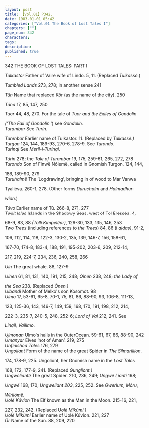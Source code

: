 ```yaml
---
layout: post
title: 【Vol.01】P342.
date: 1983-01-01 05:42
categories: ["Vol.01 The Book of Lost Tales I"]
chapters: [""]
page_num: 342
characters: 
tags: 
description: 
published: true
---
```


<p style="text-indent: 0;">
342      THE BOOK OF LOST TALES: PART I
</p>

<I>Tulkastor  </I> Father of Vairë wife of Lindo. 5, 11. (Replaced <I>Tulkassë.</I>)

<I>Tumbled Lands   </I> 273, 278; in another sense 241

<I>Tûn  </I> Name that replaced Kôr (as the name of the city). 250

<I>Túna  </I> 17, 85, 147, 250

<I>Tuor  </I> 44, 48, 270. For the tale of <I>Tuor and the Exiles of Gondolin</I>

<I>(‘The Fall of Gondolin</I> ’) see <I>Gondolin.<BR>Turambar  </I> See <I>Turin</I>.

<I>Turenbor  </I> Earlier name of Tulkastor. 11. (Replaced by <I>Tulkassë.)<BR>Turgon   </I> 124, 144, 189-93, 270-6, 278-9. See <I>Turondo.<BR>Turinqi   </I> See <I>Meril-i-Turinqi</I>.

<I>Túrin   </I> 278; the <I>Tale of Turambar</I> 19, 175, 259-61, 265, 272, 278<BR><I>Turondo   </I> Son of Finwë Nólemë, called in Gnomish Turgon. 124, 144,

186, 189-90, 279<BR><I>Turuhalmë</I> The ‘Logdrawing’, bringing in of wood to Mar Vanwa

Tyaliéva. 260-1, 278. (Other forms <I>Duruchalm</I> and <I>Halmadhur-</I>

<I>wion.</I>)

<I>Túvo  </I> Earlier name of Tû. 266-8, 271, 277<BR><I>Twilit Isles  </I> Islands in the Shadowy Seas, west of Tol Eressëa. 4,

68-9, 83, 88 <I>(Tolli Kimpelëar)</I>, 129-30, 133, 135, 146, 253<BR><I>Two Trees  </I> (including references to <I>the Trees</I>) 84, 86 (i <I>aldas)</I>, 91-2,

106, 112, 114, 118, 122-3, 130-2, 135, 139, 146-7, 156, 158-61,

167-70, 174-8, 183-4, 188, 191, 195-202, 203-6, 209, 212-14,

217, 219, 224-7, 234, 236, 240, 258, 266

<I>Uin  </I> The great whale. 88, 127-9

<I>Uinen  </I> 61, 81, 131, 140, 191, 215, 248; <I>Oinen</I> 238, 248; <I>the Lady of</I>

<I>the Sea</I> 238. (Replaced <I>Ónen.)<BR>Ulbandi  </I> Mother of Melko's son Kosomot. 98<BR><I>Ulmo </I> 17, 53-61, 65-8, 70-1, 75, 81, 86, 88-90, 93, 106-8, 111-13,

123, 125-36, 143, 146-7, 149, 159, 168, 170, 191, 198, 212, 214,

222-3, 235-7, 240-5, 248, 252-6; <I>Lord of Vai</I> 212, 241. See

<I>Linqil, Vailimo</I>.

<I>Ulmonan  </I> Ulmo's halls in the OuterOcean. 59-61, 67, 86, 88-90, 242<BR><I>Úmanyar</I> Elves ‘not of Aman’. 219, 275<BR><I>Unfinished Tales   </I> 176, 279<BR><I>Ungoliant  </I> Form of the name of the great Spider in <I>The Silmarillion</I>.

174, 178-9, 225. Ungoliont, her Gnomish name in the <I>Lost Tales</I>

168, 172, 177-9, 241. (Replaced <I>Gungliont.)<BR>Ungweliantë</I> The great Spider. 210, 236, 249; <I>Ungwë Lianti</I> 168;

<I>Ungwë</I> 168, 170; <I>Ungweliant 203</I>, 225, 252. See <I>Gwerlum, Móru</I>,

<I>Wirilómë.<BR>Uolë Kúvion  </I> The Elf known as the Man in the Moon. 215-16, 221,

227, 232, 242. (Replaced U<I>olë Mikúmi.)<BR>Uolë Mikúmi </I> Earlier name of Uolë Kúvion. 221, 227<BR><I>Ûr</I> Name of the Sun. 88, 209, 220


